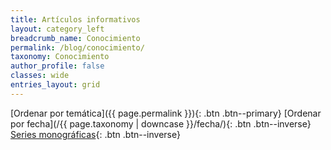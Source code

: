 ```yaml
---
title: Artículos informativos
layout: category_left
breadcrumb_name: Conocimiento
permalink: /blog/conocimiento/
taxonomy: Conocimiento
author_profile: false
classes: wide
entries_layout: grid
---
```


[Ordenar por temática]({{ page.permalink }}){: .btn .btn--primary} 
[Ordenar por fecha](/{{ page.taxonomy | downcase }}/fecha/){: .btn .btn--inverse} 
[Series monográficas](/series){: .btn .btn--inverse}

